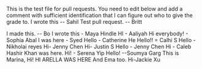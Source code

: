 This is the test file for pull requests. You need to edit below and add a comment with sufficient identification that I can figure out who to give the grade to. 
I wrote this -- Sahil 
Test pull request. -- Britt

I made this. -- Bo
I wrote this - Maya Hindle
HI - Aaliyah
Hi everybody! - Sophia Abal
I was here - Syed
Hello - Catherine He
Hello!! = Calhi S
Hello - Nikholai reyes 
Hi- Jenny Chen
Hi- Justin S
Hello - Jenny Chen
Hi - Caleb
Hashir Khan was here. 
Hi! - Serena Yip
Hello! --Soumya Garg
This is Marina, Hi!
HI ARELLA WAS HERE
And Ema too.
Hi-Jackie Xu
